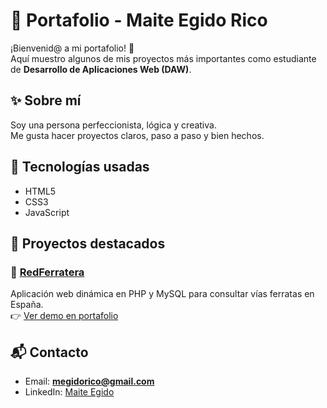 # 🌸 Portafolio - Maite Egido Rico

¡Bienvenid@ a mi portafolio! 💜  
Aquí muestro algunos de mis proyectos más importantes como estudiante de **Desarrollo de Aplicaciones Web (DAW)**.  

## ✨ Sobre mí
Soy una persona perfeccionista, lógica y creativa.  
Me gusta hacer proyectos claros, paso a paso y bien hechos.  

## 🚀 Tecnologías usadas
- HTML5  
- CSS3  
- JavaScript  

## 📂 Proyectos destacados
### 🔹 [RedFerratera](https://github.com/CodeQueenX/RedFerratera)
Aplicación web dinámica en PHP y MySQL para consultar vías ferratas en España.  
👉 [Ver demo en portafolio](https://codequeenx.github.io/Portafolio/)

## 📬 Contacto
- Email: **megidorico@gmail.com**  
- LinkedIn: [Maite Egido](https://www.linkedin.com/in/maite-egido-rico/)  
